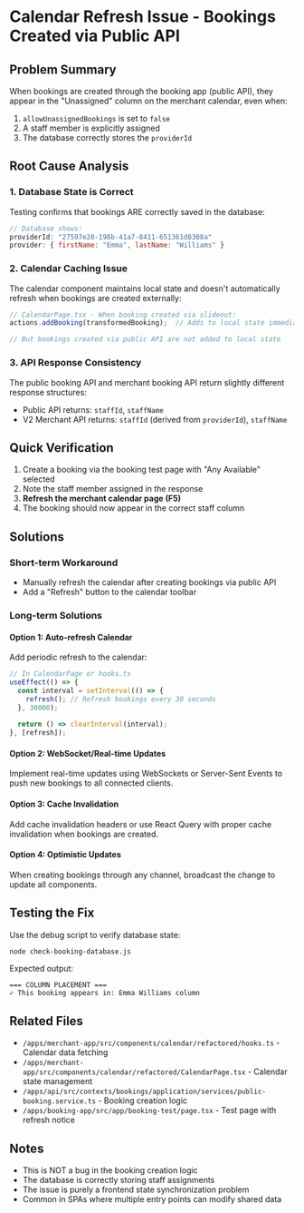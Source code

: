 # Calendar Refresh Issue - Bookings Created via Public API

## Problem Summary
When bookings are created through the booking app (public API), they appear in the "Unassigned" column on the merchant calendar, even when:
1. `allowUnassignedBookings` is set to `false`
2. A staff member is explicitly assigned
3. The database correctly stores the `providerId`

## Root Cause Analysis

### 1. **Database State is Correct**
Testing confirms that bookings ARE correctly saved in the database:
```javascript
// Database shows:
providerId: "27597e20-198b-41a7-8411-651361d8308a"
provider: { firstName: "Emma", lastName: "Williams" }
```

### 2. **Calendar Caching Issue**
The calendar component maintains local state and doesn't automatically refresh when bookings are created externally:

```typescript
// CalendarPage.tsx - When booking created via slideout:
actions.addBooking(transformedBooking);  // Adds to local state immediately

// But bookings created via public API are not added to local state
```

### 3. **API Response Consistency**
The public booking API and merchant booking API return slightly different response structures:
- Public API returns: `staffId`, `staffName`
- V2 Merchant API returns: `staffId` (derived from `providerId`), `staffName`

## Quick Verification

1. Create a booking via the booking test page with "Any Available" selected
2. Note the staff member assigned in the response
3. **Refresh the merchant calendar page (F5)**
4. The booking should now appear in the correct staff column

## Solutions

### Short-term Workaround
- Manually refresh the calendar after creating bookings via public API
- Add a "Refresh" button to the calendar toolbar

### Long-term Solutions

#### Option 1: Auto-refresh Calendar
Add periodic refresh to the calendar:
```typescript
// In CalendarPage or hooks.ts
useEffect(() => {
  const interval = setInterval(() => {
    refresh(); // Refresh bookings every 30 seconds
  }, 30000);
  
  return () => clearInterval(interval);
}, [refresh]);
```

#### Option 2: WebSocket/Real-time Updates
Implement real-time updates using WebSockets or Server-Sent Events to push new bookings to all connected clients.

#### Option 3: Cache Invalidation
Add cache invalidation headers or use React Query with proper cache invalidation when bookings are created.

#### Option 4: Optimistic Updates
When creating bookings through any channel, broadcast the change to update all components.

## Testing the Fix

Use the debug script to verify database state:
```bash
node check-booking-database.js
```

Expected output:
```
=== COLUMN PLACEMENT ===
✓ This booking appears in: Emma Williams column
```

## Related Files
- `/apps/merchant-app/src/components/calendar/refactored/hooks.ts` - Calendar data fetching
- `/apps/merchant-app/src/components/calendar/refactored/CalendarPage.tsx` - Calendar state management
- `/apps/api/src/contexts/bookings/application/services/public-booking.service.ts` - Booking creation logic
- `/apps/booking-app/src/app/booking-test/page.tsx` - Test page with refresh notice

## Notes
- This is NOT a bug in the booking creation logic
- The database is correctly storing staff assignments
- The issue is purely a frontend state synchronization problem
- Common in SPAs where multiple entry points can modify shared data